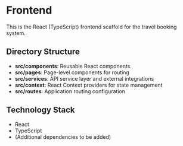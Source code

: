 # Frontend

This is the React (TypeScript) frontend scaffold for the travel booking system.

## Directory Structure

- **src/components**: Reusable React components
- **src/pages**: Page-level components for routing
- **src/services**: API service layer and external integrations
- **src/context**: React Context providers for state management
- **src/routes**: Application routing configuration

## Technology Stack

- React
- TypeScript
- (Additional dependencies to be added)
